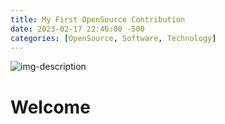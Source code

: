 ```yaml
---
title: My First OpenSource Contribution
date: 2023-02-17 22:46:00 -500
categories: [OpenSource, Software, Technology]
---
```


![img-description](https://blush.design/api/download?shareUri=mOrCv0xHt&c=Clothing_0%7Effc81a-0.2%7E02bad3-0.3.0.0.2.0%7Eff8333&w=800&h=800&fm=png)

# Welcome